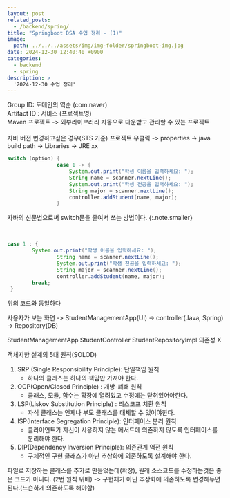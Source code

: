```yaml
---
layout: post
related_posts:
  - /backend/spring/
title: "Springboot DSA 수업 정리 - (1)"
image: 
  path: ../../../assets/img/img-folder/springboot-img.jpg
date: 2024-12-30 12:40:40 +0900
categories:
  - backend
  - spring
description: >
  '2024-12-30 수업 정리'
---
```


Group ID: 도메인의 역순 (com.naver)<br>
Artifact ID : 서비스 (프로젝트명)<br>
Maven 프로젝트 -> 외부라이브러리 자동으로 다운받고 관리할 수 있는 프로젝트<br>
<br>
자바 버전 변경하고싶은 경우(STS 기준)
프로젝트 우클릭 -> properties -> java build path -> Libraries -> JRE xx
<br>

~~~java
switch (option) {
                case 1 -> {
                    System.out.print("학생 이름을 입력하세요: ");
                    String name = scanner.nextLine();
                    System.out.print("학생 전공을 입력하세요: ");
                    String major = scanner.nextLine();
                    controller.addStudent(name, major);
                }
~~~
자바의 신문법으로써 switch문을 줄여서 쓰는 방법이다.
{:.note.smaller}

<br>

~~~java
case 1 : {
		System.out.print("학생 이름을 입력하세요: ");
                String name = scanner.nextLine();
                System.out.print("학생 전공을 입력하세요: ");
                String major = scanner.nextLine();
                controller.addStudent(name, major);
		break;
 }
~~~
위의 코드와 동일하다


사용자가 보는 화면 -> StudentManagementApp(UI) -> controller(Java, Spring) -> Repository(DB)


StudentManagementApp
StudentController
StudentRepositoryImpl 의존성 X

객체지향 설계의 5대 원칙(SOLOD)
1. SRP (Single Responsibility Principle): 단일책임 원칙
	- 하나의 클래스는 하나의 책임만 가져야 한다.
2. OCP(Open/Closed Principle) : 개방-폐쇄 원칙
	- 클래스, 모듈, 함수는 확장에 열려있고 수정에는 닫혀있어야한다.
3. LSP(Liskov Substitution Principle) : 리스코프 치환 원칙
	- 자식 클래스는 언제나 부모 클래스를 대체할 수 있어야한다.
4. ISP(Interface Segregation Principle): 인터페이스 분리 원칙
	- 클라이언트가 자신이 사용하지 않는 메서드에 의존하지 않도록 인터페이스를 분리해야 한다.
5. DIP(Dependency Inversion Principle): 의존관계 역전 원칙
	- 구체적인 구현 클래스가 아닌 추상화에 의존하도록 설계해야 한다.

파일로 저장하는 클래스를 추가로 만들었는데(확장), 원래 소스코드를 수정하는것은 좋은 코드가 아니다. (2번 원칙 위배)
-> 구현체가 아닌 추상화에 의존하도록 변경해두면 된다.(느슨하게 의존하도록 해야함)
